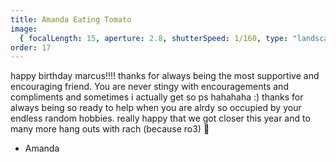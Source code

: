 ```yaml
---
title: Amanda Eating Tomato
image:
  { focalLength: 15, aperture: 2.8, shutterSpeed: 1/160, type: "landscape" }
order: 17
---
```


happy birthday marcus!!!! thanks for always being the most supportive and encouraging friend. You are never stingy with encouragements and compliments and sometimes i actually get so ps hahahaha :) thanks for always being so ready to help when you are alrdy so occupied by your endless random hobbies. really happy that we got closer this year and to many more hang outs with rach (because ro3) 🥳

- Amanda
